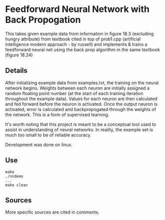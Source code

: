 # Feedforward Neural Network with Back Propogation
This takes given example data from information in figure 18.3
(excluding hungry attribute) from textbook cited in top of prob1.cpp
(artificial intelligence modern approach - by russell) and implements
& trains a feedforward neural net using the back prop algorithm in the same textbook
(figure 18.24)

## Details
After initializing example data from examples.txt, the training on
the neural network begins. Weights between each neuron are initially
assigned a random floating point number (at the start of each training
iteration throughout the example data). Values for each neuron are then 
calculated and fed forward before the neuron is activated. Once the output
neuron is activated, error is calculated and backpropogated through the weights
of the network. This is a form of supervised learning. 

It's worth noting that this project is meant to be a conceptual tool used to 
assist in understanding of neural networks. In reality, the example set is much
too small to be of reliable accuracy.

Development was done on linux.
## Use
```
make
./nndemo
...
make clean
```
## Sources
More specific sources are cited in comments.
